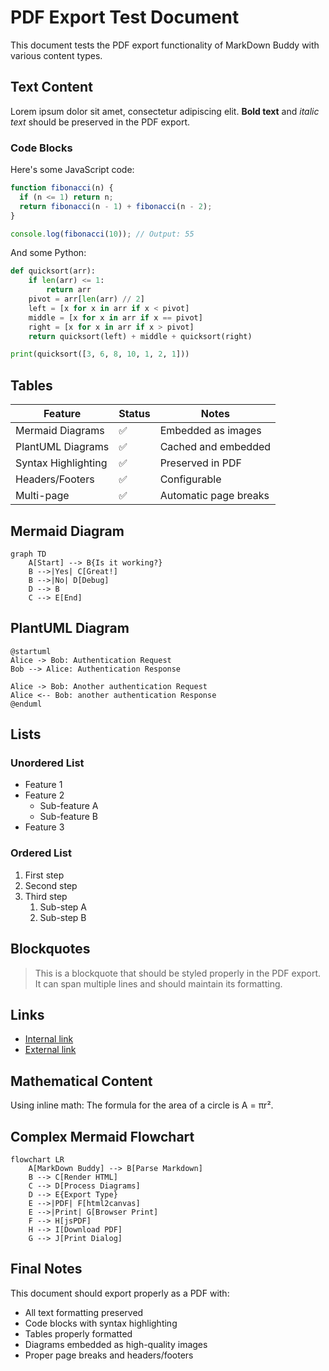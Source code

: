 # PDF Export Test Document

This document tests the PDF export functionality of MarkDown Buddy with various content types.

## Text Content

Lorem ipsum dolor sit amet, consectetur adipiscing elit. **Bold text** and *italic text* should be preserved in the PDF export.

### Code Blocks

Here's some JavaScript code:

```javascript
function fibonacci(n) {
  if (n <= 1) return n;
  return fibonacci(n - 1) + fibonacci(n - 2);
}

console.log(fibonacci(10)); // Output: 55
```

And some Python:

```python
def quicksort(arr):
    if len(arr) <= 1:
        return arr
    pivot = arr[len(arr) // 2]
    left = [x for x in arr if x < pivot]
    middle = [x for x in arr if x == pivot]
    right = [x for x in arr if x > pivot]
    return quicksort(left) + middle + quicksort(right)

print(quicksort([3, 6, 8, 10, 1, 2, 1]))
```

## Tables

| Feature | Status | Notes |
|---------|---------|--------|
| Mermaid Diagrams | ✅ | Embedded as images |
| PlantUML Diagrams | ✅ | Cached and embedded |
| Syntax Highlighting | ✅ | Preserved in PDF |
| Headers/Footers | ✅ | Configurable |
| Multi-page | ✅ | Automatic page breaks |

## Mermaid Diagram

```mermaid
graph TD
    A[Start] --> B{Is it working?}
    B -->|Yes| C[Great!]
    B -->|No| D[Debug]
    D --> B
    C --> E[End]
```

## PlantUML Diagram

```plantuml
@startuml
Alice -> Bob: Authentication Request
Bob --> Alice: Authentication Response

Alice -> Bob: Another authentication Request
Alice <-- Bob: another authentication Response
@enduml
```

## Lists

### Unordered List
- Feature 1
- Feature 2
  - Sub-feature A
  - Sub-feature B
- Feature 3

### Ordered List
1. First step
2. Second step
3. Third step
   1. Sub-step A
   2. Sub-step B

## Blockquotes

> This is a blockquote that should be styled properly in the PDF export.
> It can span multiple lines and should maintain its formatting.

## Links

- [Internal link](../README.md)
- [External link](https://github.com)

## Mathematical Content

Using inline math: The formula for the area of a circle is A = πr².

## Complex Mermaid Flowchart

```mermaid
flowchart LR
    A[MarkDown Buddy] --> B[Parse Markdown]
    B --> C[Render HTML]
    C --> D[Process Diagrams]
    D --> E{Export Type}
    E -->|PDF| F[html2canvas]
    E -->|Print| G[Browser Print]
    F --> H[jsPDF]
    H --> I[Download PDF]
    G --> J[Print Dialog]
```

## Final Notes

This document should export properly as a PDF with:
- All text formatting preserved
- Code blocks with syntax highlighting
- Tables properly formatted
- Diagrams embedded as high-quality images
- Proper page breaks and headers/footers